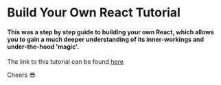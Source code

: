 # Build Your Own React Tutorial

#### This was a step by step guide to building your own React, which allows you to gain a much deeper understanding of its inner-workings and under-the-hood 'magic'.

The link to this tutorial can be found
[here](https://pomb.us/build-your-own-react/)

Cheers 😎